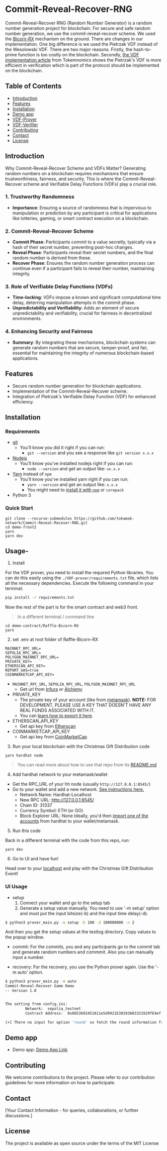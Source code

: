 # Commit-Reveal-Recover-RNG

Commit-Reveal-Recover RNG (Random Number Generator) is a random number generation project for blockchain.
For secure and safe random number generation, we use the commit-reveal-recover scheme.
We used the [Bicorn-RX](https://eprint.iacr.org/2023/221) mechanism on the ground.
There are changes in our implementation. One big difference is we used the Pietrzak VDF instead of the Wesolowski VDF.
There are two major reasons. Firstly, the hash-to-prime function is too costly on the blockchain. Secondly, [the VDF implementation article](https://drops.dagstuhl.de/storage/01oasics/oasics-vol082-tokenomics2020/OASIcs.Tokenomics.2020.9/OASIcs.Tokenomics.2020.9.pdf) from Tokemnomics shows the Pietrzak's VDF is more efficient in verification which is part of the protocol should be implemented on the blockchain.


## Table of Contents

- [Introduction](#introduction)
- [Features](#features)
- [Installation](#installation)
- [Demo app](#demo-app)
- [VDF-Prover](#VDF-Prover)
- [VDF-Verifier](#VDF-Verifier)
- [Contributing](#contributing)
- [Contact](#contact)
- [License](#license)

## Introduction

Why Commit-Reveal-Recover Scheme and VDFs Matter? Generating random numbers on a blockchain requires mechanisms that ensure trustworthiness, fairness, and security. This is where the Commit-Reveal-Recover scheme and Verifiable Delay Functions (VDFs) play a crucial role. 

### 1. Trustworthy Randomness
- **Importance**: Ensuring a source of randomness that is impervious to manipulation or prediction by any participant is critical for applications like lotteries, gaming, or smart contract execution on a blockchain.

### 2. Commit-Reveal-Recover Scheme
- **Commit Phase**: Participants commit to a value secretly, typically via a hash of their secret number, preventing post-hoc changes.
- **Reveal Phase**: Participants reveal their secret numbers, and the final random number is derived from these.
- **Recover Phase**: Ensures the random number generation process can continue even if a participant fails to reveal their number, maintaining integrity.

### 3. Role of Verifiable Delay Functions (VDFs)
- **Time-locking**: VDFs impose a known and significant computational time delay, deterring manipulation attempts in the commit phase.
- **Unpredictability and Verifiability**: Adds an element of secure unpredictability and verifiability, crucial for fairness in decentralized environments.

### 4. Enhancing Security and Fairness
- **Summary**: By integrating these mechanisms, blockchain systems can generate random numbers that are secure, tamper-proof, and fair, essential for maintaining the integrity of numerous blockchain-based applications.


## Features

- Secure random number generation for blockchain applications.
- Implementation of the Commit-Reveal-Recover scheme.
- Integration of Pietrzak's Verifiable Delay Function (VDF) for enhanced efficiency.

## Installation
### Requirements
- [git](https://git-scm.com/book/en/v2/Getting-Started-Installing-Git)
  - You'll know you did it right if you can run:
    - `git --version` and you see a response like `git version x.x.x`
- [Nodejs](https://nodejs.org/en/)
  - You'll know you've installed nodejs right if you can run:
    - `node --version` and get an output like: `vx.x.x`
- [Yarn](https://yarnpkg.com/getting-started/install) instead of `npm`
  - You'll know you've installed yarn right if you can run:
    - `yarn --version` and get an output like: `x.x.x`
    - You might need to [install it with `npm`](https://classic.yarnpkg.com/lang/en/docs/install/) or `corepack`
- Python 3

### Quick Start
```shell
git clone --recurse-submodules https://github.com/tokamak-network/Commit-Reveal-Recover-RNG.git
cd demo-front2
yarn
yarn dev
```

## Usage-


1. Install

For the VDF prover, you need to install the required Python libraries. You can do this easily using the `./VDF-prover/requirements.txt` file, which lists all the necessary dependencies. Execute the following command in your terminal:
   ```bash
   pip install -r requirements.txt
   ```

Now the rest of the part is for the smart contract and web3 front. 
> In a different terminal / command line
```
cd demo-contract/Raffle-Bicorn-RX
yarn
```



2. set .env at root folder of Raffle-Bicorn-RX
```shell
MAINNET_RPC_URL=
SEPOLIA_RPC_URL=
POLYGON_MAINNET_RPC_URL=
PRIVATE_KEY=
ETHERSCAN_API_KEY=
REPORT_GAS=true
COINMARKETCAP_API_KEY=
```
- `MAINNET_RPC_URL`, `SEPOLIA_RPC_URL`, `POLYGON_MAINNET_RPC_URL`
  - Get url from [Infura](https://app.infura.io/dashboard) or [Alchemy](https://alchemy.com/?a=673c802981)
- PRIVATE_KEY
  - The private key of your account (like from [metamask](https://metamask.io/)). **NOTE:** FOR DEVELOPMENT, PLEASE USE A KEY THAT DOESN'T HAVE ANY REAL FUNDS ASSOCIATED WITH IT.
  - You can [learn how to export it here](https://metamask.zendesk.com/hc/en-us/articles/360015289632-How-to-Export-an-Account-Private-Key).
- ETHERSCAN_API_KEY
  - Get api key from [Etherscan](https://etherscan.io/myapikey/)
- COINMARKETCAP_API_KEY
  - Get api key from [CoinMarketCap](https://pro.coinmarketcap.com/account/)

3. Run your local blockchain with the Christmas Gift Distribution code
```
yarn hardhat node
```
> You can read more about how to use that repo from its [README.md](https://github.com/tokamak-network/Raffle-Bicorn-RX/blob/main/README.md)

4. Add hardhat network to your metamask/wallet

- Get the RPC_URL of your hh node (usually `http://127.0.0.1:8545/`)
- Go to your wallet and add a new network. [See instructions here.](https://metamask.zendesk.com/hc/en-us/articles/360043227612-How-to-add-a-custom-network-RPC)
  - Network Name: Hardhat-Localhost
  - New RPC URL: http://127.0.0.1:8545/
  - Chain ID: 31337
  - Currency Symbol: ETH (or GO)
  - Block Explorer URL: None
Ideally, you'd then [import one of the accounts](https://metamask.zendesk.com/hc/en-us/articles/360015489331-How-to-import-an-Account) from hardhat to your wallet/metamask. 

5. Run this code

Back in a different terminal with the code from this repo, run:

```
yarn dev
```

6. Go to UI and have fun!

Head over to your [localhost](http://localhost:3000) and play with the Christmas Gift Distribution Event!

### UI Usage
- setup
  1. Connect your wallet and go to the setup tab
  2. Generate a setup value manually. You need to use '-m setup' option and must put the input bitsize(-b) and the input time delay(-d).
``` bash
$ python3 prover_main.py -m setup -b 100 -d 100000000 -n 2
```
  And then you get the setup values at the testlog directory. Copy values to the popup window.
- commit: For the commits, you and any participants go to the commit tab and generate random numbers and commmit. Also you can manually input a number.

- recovery: For the recovery, you use the Python prover again. Use the '-m auto' option.
``` bash
$ python3 prover_main.py -m auto
Commit-Reveal-Recover Game Demo
-- Version 1.0


The setting from config.ini:
         Network:  sepolia_testnet
         Contract Address:  0x0653692451011e5d9921E30193603321929fE4ef

[+] There no input for option 'round' so fetch the round information from the contract ....
```


## Demo app

- Demo app: [Demo App Link]()

## Contributing
We welcome contributions to the project. Please refer to our contribution guidelines for more information on how to participate.

## Contact
[Your Contact Information - for queries, collaborations, or further discussions.]

## License

The project is available as open source under the terms of the MIT License
